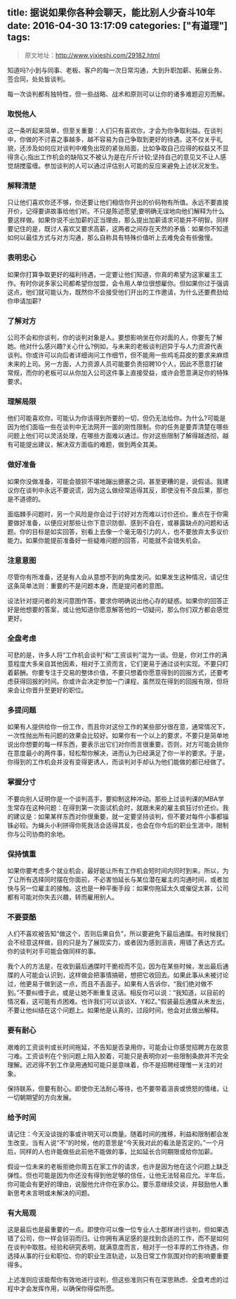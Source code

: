 title: 据说如果你各种会聊天，能比别人少奋斗10年
date: 2016-04-30 13:17:09
categories: ["有道理"]
tags:
---
> 原文地址：http://www.yixieshi.com/29182.html

知道吗?小到与同事、老板、客户的每一次日常沟通，大到升职加薪、拓展业务、签合同，处处皆谈判。

每一次谈判都有独特性，但一些战略、战术和原则可以让你的诸多难题迎刃而解。

### 取悦他人

这一条听起来简单，但至关重要：人们只有喜欢你，才会为你争取利益。在谈判中，你做的不讨喜之事越多，越不容易为自己争取到更好的待遇。这不仅关乎礼貌，还涉及如何应对谈判中难免出现的紧张局面，比如争取自己应得的权益又不显得贪心;指出工作机会的缺陷又不被认为是在斤斤计较;坚持自己的意见又不让人感觉胡搅蛮缠。参加谈判的人可以通过评估别人可能的反应来避免上述状况发生。

### 解释清楚

只让他们喜欢你还不够，你还要让他们相信你开出的价码物有所值。永远不要直接开价，记得要讲故事给他们听。不只是陈述愿望;要明确无误地向他们解释为什么要这样做。如果你说不出加薪的正当理由，那么提出加薪请求可能并不明智。同样要记住的是，既讨人喜欢又要求高薪，这两者之间存在天然的矛盾：如果你不知道如何以最佳方式与对方沟通，那么自称具有特殊价值听上去难免会有些傲慢。

### 表明忠心

如果你打算争取更好的福利待遇，一定要让他们知道，你真的希望为这家雇主工作。有时你说多家公司都希望你加盟，会令用人单位很想雇你。但如果你过于强调这点，他们就可能认为，既然你不会接受他们开出的工作邀请，为什么还要费劲给你申请加薪?
<!-- more -->
### 了解对方

公司不会和你谈判，你的谈判对象是人。要想影响坐在你对面的人，你要先了解她。他对什么感兴趣?关心什么?例如，与未来的老板谈判迥异于与人力资源代表谈判。你或许可以向后者详细询问工作细节，但不能用一些鸡毛蒜皮的要求来麻烦未来的上司。另一方面，人力资源人员可能要负责招聘10个人，因此不愿意打破常规，而你的老板可以从你加入公司这件事上直接受益，或许会愿意满足你的特殊要求。

### 理解局限

他们可能喜欢你，可能认为你该得到所要的一切，但仍无法给你。为什么?可能是因为他们面临一些在谈判中无法网开一面的刚性限制。你的任务是要弄清楚在哪些问题上他们可以灵活处理，在哪些方面难以通过。你对这些限制了解得越透彻，越有可能提出建议，解决双方面临的难题，做到两全其美。

### 做好准备

如果你没做准备，可能会狼狈不堪地蹦出搪塞之词，甚至更糟的是，说假话。我建议你在谈判中永远不要说谎，因为这么做经常适得其反，即使没有不良后果，那也是不道德的。

面临棘手问题时，另一个风险是你会过于讨好对方而难以讨价还价。重点在于你需要做好准备，以便应对那些让你下意识防御、感到不自在，或暴露缺点的问题和话题。你的目标是如实回答，别看上去像一个毫无吸引力的人，也不要放弃太多议价能力。如果你能提前准备好一些疑难问题的回答，可能就不会错失机会。

### 注意意图

尽管你有所准备，还是有人会从意想不到的角度发问。如果发生这种情况，请记住这条简单法则：重要的不是问题本身，而是提问者的意图。

设法针对提问者的发问意图作答，要求你明确说出他心存的疑惑。如果你的回答正好是他想要的答案，或让他知道你愿意解答他的一切疑问，那么你们双方都会感觉更好。

### 全盘考虑

可悲的是，许多人将“工作机会谈判”和“工资谈判”混为一谈。但是，你对工作的满意程度大多来自其他因素，相对于工资而言，它们更易于通过谈判实现。不要只盯着薪酬。你要专注于交易的整体价值，不要只想着你愿意得到的回报方式，还要考虑获得回报的时间。你或许会决定参加一门课程，虽然现在得到的回报有限，但将来会让你晋升至更好的职位。

### 多提问题

如果有人提供给你一份工作，而且你对这份工作的某些部分很在意，通常情况下，一次性抛出所有问题的效果会比较好。如果你有一个以上的要求，不要只是简单地说出你想要的每一样东西，要表示出它们对你而言很重要。否则，对方可能会挑你在意度最小的两件事，轻松帮你解决，进而认为已经满足了你一半的要求。于是，你得到的工作机会并没有变得更诱人，而谈判对手却认为他们能做的都已经做了。

### 掌握分寸

不要向别人证明你是一个谈判高手，要抑制这种冲动。那些上过谈判课的MBA学生常存在这种问题：在得到第一次面试机会时，就跟未来的雇主疯狂讨价还价。我的建议是：如果某样东西对你很重要，就一定要坚持谈判，但不要对每件小事都锱铢必较。为蝇头小利拼得你死我活会适得其反，也会在你今后的职业生涯中，限制你与公司协商的余地。

### 保持慎重

如果你要考虑多个就业机会，最好能让所有工作机会短时间内同时到来。所以，为了让所有选择同时摆在你面前，不必害怕延长与某位潜在雇主的沟通时间，或者加快与另一位雇主的接触。这也是一种平衡手段：如果你拖延太久或催促太甚，公司都有可能对你失去兴趣，转而雇用别人。

### 不要耍酷

人们不喜欢被告知“做这个，否则后果自负”，所以要避免下最后通牒。有时候我们会不经意这样做，目的只是为了展现实力，或者因为感到沮丧，用错了表达方式。你的谈判对手可能会做同样的事。

我个人的方法是，在收到最后通牒时干脆视而不见，因为在某些时候，发出最后通牒的人可能会认识到，这样做会把事情搞砸，想把它收回去。如果此事从未被讨论过，他更易于做到这一点，而且不丢面子。如果有人告诉你，“我们绝对做不到。”不要纠缠于此，或是让她不断重复这话。相反你可以说：“我知道，以目前的情况看，这可能有点困难。也许我们可以谈谈X、Y和Z。”假装最后通牒从未发出，不要让他纠结在这个问题上。如果他是认真的，过段时间，他会对此做出解释。

### 要有耐心

艰难的工资谈判或长时间拖延，不告知是否录用你，可能会让你感觉招聘方在故意刁难。工资谈判在个别问题上陷入胶着，可能只是表明你对一些限制条款并不完全理解。迟迟得不到工作录用通知可能只是意味着，你不是招聘经理惟一关注的对象。

保持联系，但要有耐心。即使你无法耐心等待，也不要带着沮丧或愤怒的情绪，让一切朝期望的方向发展。

### 给予时间

请记住：今天没谈拢的事或许明天可以商量。随着时间的推移，利益和限制都会发生改变。当有人说“不”的时候，他的意思是“今天我对此的看法是否定的。”一个月后，同样的人也许能做些此前他不能做的事，比如延长合同期限或给你加薪。

假设一位未来的老板拒绝你周五在家工作的请求，也许是因为他在这个问题上缺乏弹性。但也可能是因为你还没有得到他足够的信任，让他无法轻易应允。半年后，你可能会有更好的理由，说服他允许你在家办公。要乐意继续交谈，并鼓励他人重新思考未言明或未解决的问题。

### 有大局观

这是最后也是最重要的一点。即使你可以像一位专业人士那样进行谈判，但如果选错了公司，你一样会铩羽而归。让你拥有满足感的是找到合适的工作，而不是如何在谈判中取胜。经验和研究表明，就满意度而言，相对于一份丰厚的工作待遇，你选择从事的行业和职位、你的职业生涯轨迹，以及日常工作氛围对你的影响要重要得多。

上述准则应该能帮你有效地进行谈判，但这些准则只有在深思熟虑、全盘考虑的过程中才会发挥作用，以确保你得偿所愿。